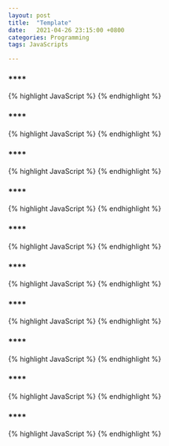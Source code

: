 ```yaml
---
layout: post
title:  "Template"
date:   2021-04-26 23:15:00 +0800
categories: Programming
tags: JavaScripts

---
```

### ****

{% highlight JavaScript %}
{% endhighlight %}
<br/>

### ****

{% highlight JavaScript %}
{% endhighlight %}
<br/>

### ****

{% highlight JavaScript %}
{% endhighlight %}
<br/>

### ****

{% highlight JavaScript %}
{% endhighlight %}
<br/>

### ****

{% highlight JavaScript %}
{% endhighlight %}
<br/>

### ****

{% highlight JavaScript %}
{% endhighlight %}
<br/>

### ****

{% highlight JavaScript %}
{% endhighlight %}
<br/>

### ****

{% highlight JavaScript %}
{% endhighlight %}
<br/>

### ****

{% highlight JavaScript %}
{% endhighlight %}
<br/>

### ****

{% highlight JavaScript %}
{% endhighlight %}
<br/>